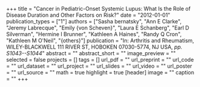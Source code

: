 +++
title = "Cancer in Pediatric-Onset Systemic Lupus: What Is the Role of Disease Duration and Other Factors on Risk?"
date = "2012-01-01"
publication_types = ["1"]
authors = ["Sasha bernatsky", "Ann E Clarke", "Jeremy Labrecque", "Emily {von Scheven}", "Laura E Schanberg", "Earl D Silverman", "Hermine I Brunner", "Kathleen A Haines", "Randy Q Cron", "Kathleen M O'Neil", "{others}"]
publication = "In: Arthritis and Rheumatism, WILEY-BLACKWELL 111 RIVER ST, HOBOKEN 07030-5774, NJ USA, _pp. S1043--S1044_"
abstract = ""
abstract_short = ""
image_preview = ""
selected = false
projects = []
tags = []
url_pdf = ""
url_preprint = ""
url_code = ""
url_dataset = ""
url_project = ""
url_slides = ""
url_video = ""
url_poster = ""
url_source = ""
math = true
highlight = true
[header]
image = ""
caption = ""
+++
